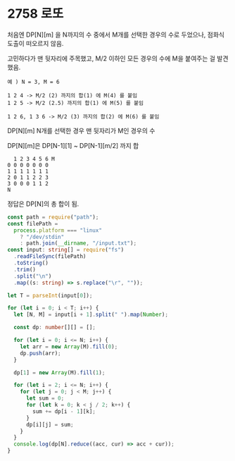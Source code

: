 # 2758 로또

처음엔 DP[N][m] 을 N까지의 수 중에서 M개를 선택한 경우의 수로 두었으나, 점화식 도출이 떠오르지 않음.

고민하다가 맨 뒷자리에 주목했고, M/2 이하인 모든 경우의 수에 M을 붙여주는 걸 발견했음.

```
예 ) N = 3, M = 6

1 2 4 -> M/2 (2) 까지의 합(1) 에 M(4) 를 붙임
1 2 5 -> M/2 (2.5) 까지의 합(1) 에 M(5) 를 붙임

1 2 6, 1 3 6 -> M/2 (3) 까지의 합(2) 에 M(6) 를 붙임
```

DP[N][m] N개를 선택한 경우 맨 뒷자리가 M인 경우의 수

DP[N][m]은 DP[N-1][1] ~ DP[N-1][m/2] 까지 합

```
  1 2 3 4 5 6 M
0 0 0 0 0 0 0
1 1 1 1 1 1 1
2 0 1 1 2 2 3
3 0 0 0 1 1 2
N
```

정답은 DP[N]의 총 합이 됨.

```typescript
const path = require("path");
const filePath =
  process.platform === "linux"
    ? "/dev/stdin"
    : path.join(__dirname, "/input.txt");
const input: string[] = require("fs")
  .readFileSync(filePath)
  .toString()
  .trim()
  .split("\n")
  .map((s: string) => s.replace("\r", ""));

let T = parseInt(input[0]);

for (let i = 0; i < T; i++) {
  let [N, M] = input[i + 1].split(" ").map(Number);

  const dp: number[][] = [];

  for (let i = 0; i <= N; i++) {
    let arr = new Array(M).fill(0);
    dp.push(arr);
  }

  dp[1] = new Array(M).fill(1);

  for (let i = 2; i <= N; i++) {
    for (let j = 0; j < M; j++) {
      let sum = 0;
      for (let k = 0; k < j / 2; k++) {
        sum += dp[i - 1][k];
      }
      dp[i][j] = sum;
    }
  }
  console.log(dp[N].reduce((acc, cur) => acc + cur));
}
```
